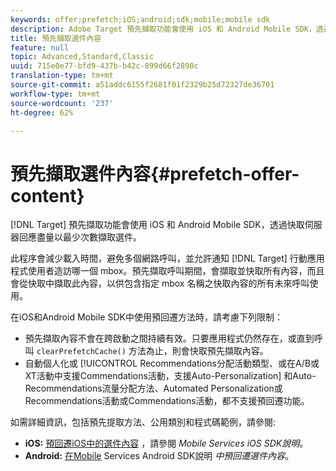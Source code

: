 ```yaml
---
keywords: offer;prefetch;iOS;android;sdk;mobile;mobile sdk
description: Adobe Target 預先擷取功能會使用 iOS 和 Android Mobile SDK，透過快取伺服器回應盡量以最少次數擷取選件。
title: 預先擷取選件內容
feature: null
topic: Advanced,Standard,Classic
uuid: 715e0e77-bfd9-437b-b42c-899d66f2890c
translation-type: tm+mt
source-git-commit: a51addc6155f2681f01f2329b25d72327de36701
workflow-type: tm+mt
source-wordcount: '237'
ht-degree: 62%

---
```



# 預先擷取選件內容{#prefetch-offer-content}

[!DNL Target] 預先擷取功能會使用 iOS 和 Android Mobile SDK，透過快取伺服器回應盡量以最少次數擷取選件。

此程序會減少載入時間，避免多個網路呼叫，並允許通知 [!DNL Target] 行動應用程式使用者造訪哪一個 mbox。預先擷取呼叫期間，會擷取並快取所有內容，而且會從快取中擷取此內容，以供包含指定 mbox 名稱之快取內容的所有未來呼叫使用。

在iOS和Android Mobile SDK中使用預回遷方法時，請考慮下列限制：

* 預先擷取內容不會在跨啟動之間持續有效。只要應用程式仍然存在，或直到呼叫 `clearPrefetchCache()` 方法為止，則會快取預先擷取內容。
* 自動個人化或 [!UICONTROL Recommendations分配活動類型、或在A/B或XT活動中支援Commendations活動，支援Auto-Personalization] 和Auto-Recommendations流量分配方法、Automated Personalization或 [](/help/c-recommendations/recommendations-as-an-offer.md)Recommendations活動或Commendations活動，都不支援預回遷功能。

如需詳細資訊，包括預先提取方法、公用類別和程式碼範例，請參閱:

* **iOS:** [預回遷iOS中的選件內容](https://docs.adobe.com/content/help/en/mobile-services/ios/target-ios/c-mob-target-prefetch-ios.html) ，請參閱 *Mobile Services iOS SDK說明*。
* **Android:** [在Mobile](https://docs.adobe.com/content/help/en/mobile-services/android/target-android/c-mob-target-prefetch-android.html) Services Android SDK說明 *中預回遷選件內容*。
